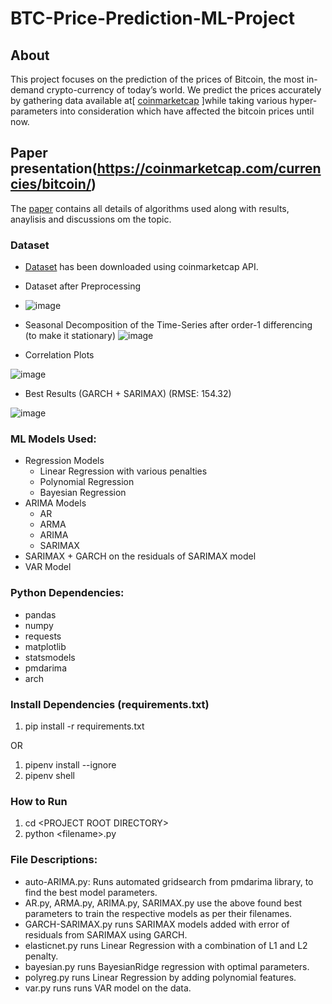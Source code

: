 # BTC-Price-Prediction-ML-Project

## About
This project focuses on the prediction of the prices of Bitcoin, the most in-demand crypto-currency of today’s world. We predict the prices accurately by gathering data available at[ [coinmarketcap](https://web-api.coinmarketcap.com/v1/cryptocurrency/ohlcv/historical?convert=USD&slug=bitcoin&time_end=1601510400&time_start=1367107200) ]while taking various hyper-parameters into consideration which have affected the bitcoin prices until now. 

## Paper presentation(https://coinmarketcap.com/currencies/bitcoin/)
The [paper](doc.pdf) contains all details of algorithms used along with results, anaylisis and discussions om the topic.


### Dataset
* [Dataset]((https://coinmarketcap.com/currencies/bitcoin/)) has been downloaded using coinmarketcap API.

* Dataset after Preprocessing
* ![image](https://github.com/user-attachments/assets/ac569f0e-0739-4e70-8da3-1c8fa28d96d9)


* Seasonal Decomposition of the Time-Series after order-1 differencing (to make it stationary)
![image](https://github.com/user-attachments/assets/f473c38d-3b0b-4526-a27e-16a918497cc3)





* Correlation Plots 

![image](https://github.com/user-attachments/assets/bfb46407-2877-44ff-b613-50ea9da42ef2)


* Best Results (GARCH + SARIMAX) (RMSE: 154.32)

![image](https://github.com/user-attachments/assets/6f434a04-5ab7-4705-ad01-e86da10bc042)




### ML Models Used:
* Regression Models
  * Linear Regression with various penalties
  * Polynomial Regression
  * Bayesian Regression 
* ARIMA Models
  * AR
  * ARMA
  * ARIMA
  * SARIMAX
* SARIMAX + GARCH on the residuals of SARIMAX model
* VAR Model

### Python Dependencies:
* pandas
* numpy
* requests
* matplotlib
* statsmodels
* pmdarima
* arch

### Install Dependencies (requirements.txt)
1. pip install -r requirements.txt

OR

1. pipenv install --ignore
2. pipenv shell

### How to Run
1. cd \<PROJECT ROOT DIRECTORY\>
2. python \<filename\>.py

### File Descriptions:
* auto-ARIMA.py: Runs automated gridsearch from pmdarima library, to find the best model parameters.
* AR.py, ARMA.py, ARIMA.py, SARIMAX.py use the above found best parameters to train the respective models as per their filenames.
* GARCH-SARIMAX.py runs SARIMAX models added with error of residuals from SARIMAX using GARCH.
* elasticnet.py runs Linear Regression with a combination of L1 and L2 penalty.
* bayesian.py runs BayesianRidge regression with optimal parameters.
* polyreg.py runs Linear Regression by adding polynomial features.
* var.py runs runs VAR model on the data.


